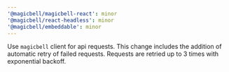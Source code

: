 ```yaml
---
'@magicbell/magicbell-react': minor
'@magicbell/react-headless': minor
'@magicbell/embeddable': minor
---
```


Use `magicbell` client for api requests. This change includes the addition of automatic retry of failed requests. Requests are retried up to 3 times with exponential backoff.
